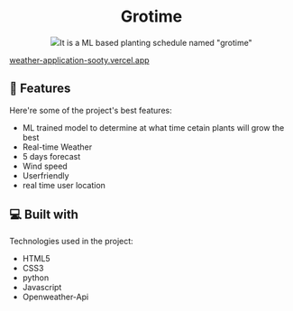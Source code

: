 <h1 align="center" id="title">Grotime</h1>

<p align="center"><img src="https://github.com/JaCARYK/Weather-Application_baht"

<p id="description">It is a ML based planting schedule named "grotime"</p>

[weather-application-sooty.vercel.app]([https://weather-application-sooty.vercel.app/](https://gro-time.vercel.app/#/current-location))

  
<h2>🧐 Features</h2>

Here're some of the project's best features:

*   ML trained model to determine at what time cetain plants will grow the best 
*   Real-time Weather
*   5 days forecast
*   Wind speed
*   Userfriendly
*   real time user location
  
  
<h2>💻 Built with</h2>

Technologies used in the project:

*   HTML5
*   CSS3
*   python
*   Javascript
*   Openweather-Api
